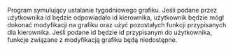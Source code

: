 Program symulujący ustalanie tygodniowego grafiku. 
Jeśli podane przez użytkownika id będzie odpowiadało id kierownika, użytkownik będzie mógł dokonać modyfikacji na grafiku oraz użyć pozostałych funkcji przypisanych dla kierownika.
Jeśli podane id będzie id przypisanym do użytkownika, funkcje związane z modyfikacją grafiku będą niedostępne. 
